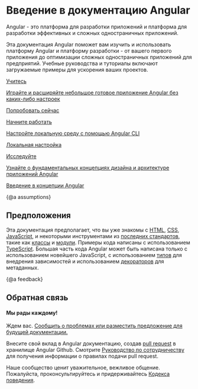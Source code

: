 <h1 class="no-toc">Введение в документацию Angular</h1>

Angular - это платформа для разработки приложений и платформа для разработки эффективных и сложных одностраничных приложений.

Эта документация Angular поможет вам изучить и использовать платформу Angular и платформу разработки - от вашего первого приложения до оптимизации сложных одностраничных приложений для предприятий.
Учебные руководства и туториалы включают загружаемые примеры для ускорения ваших проектов.


<div class="card-container">
  <a href="start" class="docs-card" title="Angular Getting Started">
      <section>Учитесь</section>  
      <p>Играйте и расширяйте небольшое готовое приложение Angular без каких-либо настроек </p>
      <p class="card-footer">Попробовать сейчас </p>
  </a>
  <a href="guide/setup-local" class="docs-card"
    title="Angular Local Environment Setup">
      <section>Начните работать</section>
      <p>Настройте локальную среду с помощью Angular CLI </p>
      <p class="card-footer">Локальная настройка </p>
  </a>
  <a href="guide/architecture" class="docs-card" title="Angular App Architecture">
      <section>Исследуйте</section>
      <p>Узнайте о фундаментальных концепциях дизайна и архитектуре приложений Angular </p>
      <p class="card-footer">Введение в концепции Angular </p>
  </a>
</div>


{@a assumptions}
## Предположения


Эта документация предполагает, что вы уже знакомы с [HTML](https://developer.mozilla.org/docs/Learn/HTML/Introduction_to_HTML "Learn HTML"), [CSS](https://developer.mozilla.org/docs/Learn/CSS/First_steps "Learn CSS"), [JavaScript](https://developer.mozilla.org/en-US/docs/Web/JavaScript/A_re-introduction_to_JavaScript "Learn JavaScript"),
и некоторыми инструментами из [последних стандартов](https://developer.mozilla.org/en-US/docs/Web/JavaScript/Language_Resources "Latest JavaScript standards"), такие как [классы](https://developer.mozilla.org/en-US/docs/Web/JavaScript/Reference/Classes "ES2015 Classes") и [модули](https://developer.mozilla.org/en-US/docs/Web/JavaScript/Reference/Statements/import "ES2015 Modules").
Примеры кода написаны с использованием [TypeScript](https://www.typescriptlang.org/ "TypeScript").
Большая часть кода Angular может быть написана только с использованием новейшего JavaScript, с использованием [типов](https://www.typescriptlang.org/docs/handbook/classes.html "TypeScript Types") для внедрения зависимостей и использованием [декораторов](https://www.typescriptlang.org/docs/handbook/decorators.html "Decorators") для метаданных.


{@a feedback}
## Обратная связь

<h4>Мы рады каждому!</h4>

Ждем вас. [Сообщить о проблемах или разместить предложение для будущей документации.](https://github.com/obenjiro/angular-ru-docs/issues/new/choose "Angular GitHub repository new issue form")

Внесите свой вклад в Angular документацию, создав
[pull request](https://github.com/obenjiro/angular-ru-docs/pulls "Angular Github pull requests")
в хранилище Angular Github.
Смотрите [Руководство по сотрудничеству](https://github.com/obenjiro/angular-ru-docs/blob/master/CONTRIBUTING.md "Contributing guide")
для получения информации о правилах подачи pull request.

Наше сообщество ценит уважительное, вежливое общение.
Пожалуйста, проконсультируйтесь и придерживайтесь [Кодекса поведения](https://github.com/angular/code-of-conduct/blob/master/CODE_OF_CONDUCT.md "Contributor code of conduct").
